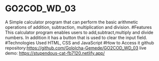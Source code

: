 # GO2COD_WD_03
A Simple calculator program that can perform the basic arithmetic operations of addition, subtraction, multiplication and division.
#Features
This calculator program enables users to add,subtract,multiply and divide numbers. In addition it has a button that is used to clear the input field.
#Technologies Used
HTML, CSS and JavaScript
#How to Access it
github repository:https://github.com/Gololcha-Gemede/GO2COD_WD_03
live demo: https://stupendous-cat-fb7120.netlify.app/
